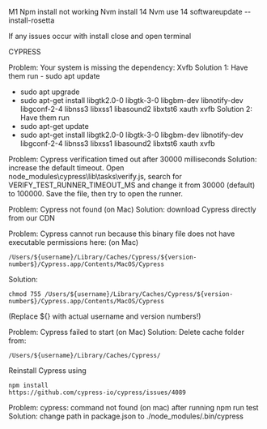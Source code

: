 M1 Npm install not working
Nvm install 14
Nvm use 14
softwareupdate --install-rosetta

If any issues occur with install close and open terminal

CYPRESS

Problem: Your system is missing the dependency: Xvfb
Solution 1: Have them run - sudo apt update

- sudo apt upgrade
- sudo apt-get install libgtk2.0-0 libgtk-3-0 libgbm-dev libnotify-dev libgconf-2-4 libnss3 libxss1 libasound2 libxtst6 xauth xvfb
  Solution 2: Have them run
- sudo apt-get update
- sudo apt-get install libgtk2.0-0 libgtk-3-0 libgbm-dev libnotify-dev libgconf-2-4 libnss3 libxss1 libasound2 libxtst6 xauth xvfb

Problem: Cypress verification timed out after 30000 milliseconds
Solution: increase the default timeout.
Open node_modules\cypress\lib\tasks\verify.js, search for VERIFY_TEST_RUNNER_TIMEOUT_MS and change it from 30000 (default) to 100000.
Save the file, then try to open the runner.

Problem: Cypress not found (on Mac)
Solution: download Cypress directly from our CDN

Problem: Cypress cannot run because this binary file does not have executable permissions here: (on Mac)

```
/Users/${username}/Library/Caches/Cypress/${version-number$}/Cypress.app/Contents/MacOS/Cypress
```
Solution: 	 
```
chmod 755 /Users/${username}/Library/Caches/Cypress/${version-number$}/Cypress.app/Contents/MacOS/Cypress
```
(Replace ${} with actual username and version numbers!)

Problem: Cypress failed to start (on Mac)
Solution: Delete cache folder from:
```
/Users/${username}/Library/Caches/Cypress/
```
Reinstall Cypress using
```
npm install
https://github.com/cypress-io/cypress/issues/4089
```
Problem: cypress: command not found (on mac) after running npm run test
Solution: change path in package.json to ./node_modules/.bin/cypress

